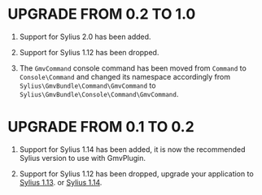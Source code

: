 # UPGRADE FROM 0.2 TO 1.0

1. Support for Sylius 2.0 has been added.

1. Support for Sylius 1.12 has been dropped.

1. The `GmvCommand` console command has been moved from `Command` to `Console\Command` and changed its namespace
   accordingly from `Sylius\GmvBundle\Command\GmvCommand` to `Sylius\GmvBundle\Console\Command\GmvCommand`.

# UPGRADE FROM 0.1 TO 0.2

1. Support for Sylius 1.14 has been added, it is now the recommended Sylius version to use with GmvPlugin.

1. Support for Sylius 1.12 has been dropped, upgrade your application to [Sylius 1.13](https://github.com/Sylius/Sylius/blob/1.13/UPGRADE-1.13.md).
   or [Sylius 1.14](https://github.com/Sylius/Sylius/blob/1.14/UPGRADE-1.14.md).
